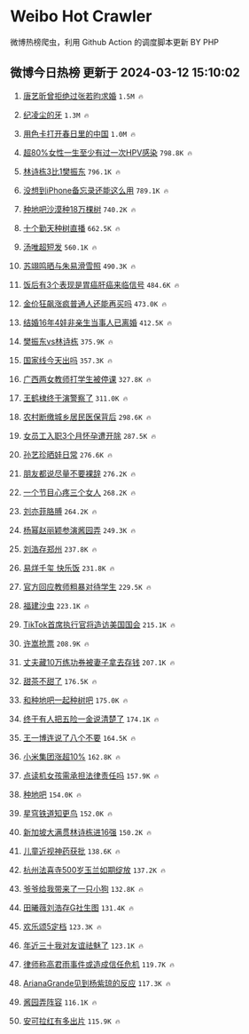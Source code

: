# Weibo Hot Crawler 



微博热榜爬虫，利用 Github Action 的调度脚本更新 BY PHP 


## 微博今日热榜 更新于 2024-03-12 15:10:02 
1. [唐艺昕曾拒绝过张若昀求婚](https://s.weibo.com/weibo?q=%23%E5%94%90%E8%89%BA%E6%98%95%E6%9B%BE%E6%8B%92%E7%BB%9D%E8%BF%87%E5%BC%A0%E8%8B%A5%E6%98%80%E6%B1%82%E5%A9%9A%23&t=31&band_rank=1&Refer=top) `1.5M 🔥` 

1. [纪凌尘的牙](https://s.weibo.com/weibo?q=%E7%BA%AA%E5%87%8C%E5%B0%98%E7%9A%84%E7%89%99&t=31&band_rank=2&Refer=top) `1.3M 🔥` 

1. [用色卡打开春日里的中国](https://s.weibo.com/weibo?q=%23%E7%94%A8%E8%89%B2%E5%8D%A1%E6%89%93%E5%BC%80%E6%98%A5%E6%97%A5%E9%87%8C%E7%9A%84%E4%B8%AD%E5%9B%BD%23&t=31&band_rank=3&Refer=top) `1.0M 🔥` 

1. [超80%女性一生至少有过一次HPV感染](https://s.weibo.com/weibo?q=%23%E8%B6%8580%25%E5%A5%B3%E6%80%A7%E4%B8%80%E7%94%9F%E8%87%B3%E5%B0%91%E6%9C%89%E8%BF%87%E4%B8%80%E6%AC%A1HPV%E6%84%9F%E6%9F%93%23&t=31&band_rank=4&Refer=top) `798.8K 🔥` 

1. [林诗栋3比1樊振东](https://s.weibo.com/weibo?q=%23%E6%9E%97%E8%AF%97%E6%A0%8B3%E6%AF%941%E6%A8%8A%E6%8C%AF%E4%B8%9C%23&t=31&band_rank=5&Refer=top) `796.1K 🔥` 

1. [没想到iPhone备忘录还能这么用](https://s.weibo.com/weibo?q=%23%E6%B2%A1%E6%83%B3%E5%88%B0iPhone%E5%A4%87%E5%BF%98%E5%BD%95%E8%BF%98%E8%83%BD%E8%BF%99%E4%B9%88%E7%94%A8%23&t=31&band_rank=6&Refer=top) `789.1K 🔥` 

1. [种地吧沙漠种18万棵树](https://s.weibo.com/weibo?q=%23%E7%A7%8D%E5%9C%B0%E5%90%A7%E6%B2%99%E6%BC%A0%E7%A7%8D18%E4%B8%87%E6%A3%B5%E6%A0%91%23&t=31&band_rank=7&Refer=top) `740.2K 🔥` 

1. [十个勤天种树直播](https://s.weibo.com/weibo?q=%E5%8D%81%E4%B8%AA%E5%8B%A4%E5%A4%A9%E7%A7%8D%E6%A0%91%E7%9B%B4%E6%92%AD&t=31&band_rank=8&Refer=top) `662.5K 🔥` 

1. [汤唯超短发](https://s.weibo.com/weibo?q=%23%E6%B1%A4%E5%94%AF%E8%B6%85%E7%9F%AD%E5%8F%91%23&t=31&band_rank=9&Refer=top) `560.1K 🔥` 

1. [苏翊鸣晒与朱易滑雪照](https://s.weibo.com/weibo?q=%23%E8%8B%8F%E7%BF%8A%E9%B8%A3%E6%99%92%E4%B8%8E%E6%9C%B1%E6%98%93%E6%BB%91%E9%9B%AA%E7%85%A7%23&t=31&band_rank=10&Refer=top) `490.3K 🔥` 

1. [饭后有3个表现是胃癌肝癌来临信号](https://s.weibo.com/weibo?q=%23%E9%A5%AD%E5%90%8E%E6%9C%893%E4%B8%AA%E8%A1%A8%E7%8E%B0%E6%98%AF%E8%83%83%E7%99%8C%E8%82%9D%E7%99%8C%E6%9D%A5%E4%B8%B4%E4%BF%A1%E5%8F%B7%23&t=31&band_rank=11&Refer=top) `484.6K 🔥` 

1. [金价狂飙涨疯普通人还能再买吗](https://s.weibo.com/weibo?q=%23%E9%87%91%E4%BB%B7%E7%8B%82%E9%A3%99%E6%B6%A8%E7%96%AF%E6%99%AE%E9%80%9A%E4%BA%BA%E8%BF%98%E8%83%BD%E5%86%8D%E4%B9%B0%E5%90%97%23&t=31&band_rank=12&Refer=top) `473.0K 🔥` 

1. [结婚16年4娃非亲生当事人已离婚](https://s.weibo.com/weibo?q=%23%E7%BB%93%E5%A9%9A16%E5%B9%B44%E5%A8%83%E9%9D%9E%E4%BA%B2%E7%94%9F%E5%BD%93%E4%BA%8B%E4%BA%BA%E5%B7%B2%E7%A6%BB%E5%A9%9A%23&t=31&band_rank=13&Refer=top) `412.5K 🔥` 

1. [樊振东vs林诗栋](https://s.weibo.com/weibo?q=%23%E6%A8%8A%E6%8C%AF%E4%B8%9Cvs%E6%9E%97%E8%AF%97%E6%A0%8B%23&t=31&band_rank=14&Refer=top) `375.9K 🔥` 

1. [国家线今天出吗](https://s.weibo.com/weibo?q=%E5%9B%BD%E5%AE%B6%E7%BA%BF%E4%BB%8A%E5%A4%A9%E5%87%BA%E5%90%97&t=31&band_rank=15&Refer=top) `357.3K 🔥` 

1. [广西两女教师打学生被停课](https://s.weibo.com/weibo?q=%23%E5%B9%BF%E8%A5%BF%E4%B8%A4%E5%A5%B3%E6%95%99%E5%B8%88%E6%89%93%E5%AD%A6%E7%94%9F%E8%A2%AB%E5%81%9C%E8%AF%BE%23&t=31&band_rank=16&Refer=top) `327.8K 🔥` 

1. [王鹤棣终于演警察了](https://s.weibo.com/weibo?q=%23%E7%8E%8B%E9%B9%A4%E6%A3%A3%E7%BB%88%E4%BA%8E%E6%BC%94%E8%AD%A6%E5%AF%9F%E4%BA%86%23&t=31&band_rank=17&Refer=top) `311.0K 🔥` 

1. [农村断缴城乡居民医保背后](https://s.weibo.com/weibo?q=%23%E5%86%9C%E6%9D%91%E6%96%AD%E7%BC%B4%E5%9F%8E%E4%B9%A1%E5%B1%85%E6%B0%91%E5%8C%BB%E4%BF%9D%E8%83%8C%E5%90%8E%23&t=31&band_rank=18&Refer=top) `298.6K 🔥` 

1. [女员工入职3个月怀孕遭开除](https://s.weibo.com/weibo?q=%23%E5%A5%B3%E5%91%98%E5%B7%A5%E5%85%A5%E8%81%8C3%E4%B8%AA%E6%9C%88%E6%80%80%E5%AD%95%E9%81%AD%E5%BC%80%E9%99%A4%23&t=31&band_rank=19&Refer=top) `287.5K 🔥` 

1. [孙艺珍晒娃日常](https://s.weibo.com/weibo?q=%23%E5%AD%99%E8%89%BA%E7%8F%8D%E6%99%92%E5%A8%83%E6%97%A5%E5%B8%B8%23&t=31&band_rank=20&Refer=top) `276.6K 🔥` 

1. [朋友都说尽量不要裸辞](https://s.weibo.com/weibo?q=%23%E6%9C%8B%E5%8F%8B%E9%83%BD%E8%AF%B4%E5%B0%BD%E9%87%8F%E4%B8%8D%E8%A6%81%E8%A3%B8%E8%BE%9E%23&t=31&band_rank=21&Refer=top) `276.2K 🔥` 

1. [一个节目心疼三个女人](https://s.weibo.com/weibo?q=%E4%B8%80%E4%B8%AA%E8%8A%82%E7%9B%AE%E5%BF%83%E7%96%BC%E4%B8%89%E4%B8%AA%E5%A5%B3%E4%BA%BA&t=31&band_rank=22&Refer=top) `268.2K 🔥` 

1. [刘亦菲胳膊](https://s.weibo.com/weibo?q=%23%E5%88%98%E4%BA%A6%E8%8F%B2%E8%83%B3%E8%86%8A%23&t=31&band_rank=23&Refer=top) `264.2K 🔥` 

1. [杨幂赵丽颖参演酱园弄](https://s.weibo.com/weibo?q=%23%E6%9D%A8%E5%B9%82%E8%B5%B5%E4%B8%BD%E9%A2%96%E5%8F%82%E6%BC%94%E9%85%B1%E5%9B%AD%E5%BC%84%23&t=31&band_rank=24&Refer=top) `249.3K 🔥` 

1. [刘浩存郑州](https://s.weibo.com/weibo?q=%E5%88%98%E6%B5%A9%E5%AD%98%E9%83%91%E5%B7%9E&t=31&band_rank=25&Refer=top) `237.8K 🔥` 

1. [易烊千玺 快乐饭](https://s.weibo.com/weibo?q=%E6%98%93%E7%83%8A%E5%8D%83%E7%8E%BA%20%E5%BF%AB%E4%B9%90%E9%A5%AD&t=31&band_rank=26&Refer=top) `231.8K 🔥` 

1. [官方回应教师粗暴对待学生](https://s.weibo.com/weibo?q=%23%E5%AE%98%E6%96%B9%E5%9B%9E%E5%BA%94%E6%95%99%E5%B8%88%E7%B2%97%E6%9A%B4%E5%AF%B9%E5%BE%85%E5%AD%A6%E7%94%9F%23&t=31&band_rank=27&Refer=top) `229.5K 🔥` 

1. [福建沙虫](https://s.weibo.com/weibo?q=%E7%A6%8F%E5%BB%BA%E6%B2%99%E8%99%AB&t=31&band_rank=28&Refer=top) `223.1K 🔥` 

1. [TikTok首席执行官将造访美国国会](https://s.weibo.com/weibo?q=%23TikTok%E9%A6%96%E5%B8%AD%E6%89%A7%E8%A1%8C%E5%AE%98%E5%B0%86%E9%80%A0%E8%AE%BF%E7%BE%8E%E5%9B%BD%E5%9B%BD%E4%BC%9A%23&t=31&band_rank=29&Refer=top) `215.1K 🔥` 

1. [许嵩抢票](https://s.weibo.com/weibo?q=%E8%AE%B8%E5%B5%A9%E6%8A%A2%E7%A5%A8&t=31&band_rank=30&Refer=top) `208.9K 🔥` 

1. [丈夫藏10万练功券被妻子拿去存钱](https://s.weibo.com/weibo?q=%23%E4%B8%88%E5%A4%AB%E8%97%8F10%E4%B8%87%E7%BB%83%E5%8A%9F%E5%88%B8%E8%A2%AB%E5%A6%BB%E5%AD%90%E6%8B%BF%E5%8E%BB%E5%AD%98%E9%92%B1%23&t=31&band_rank=31&Refer=top) `207.1K 🔥` 

1. [甜茶不甜了](https://s.weibo.com/weibo?q=%E7%94%9C%E8%8C%B6%E4%B8%8D%E7%94%9C%E4%BA%86&t=31&band_rank=32&Refer=top) `176.5K 🔥` 

1. [和种地吧一起种树吧](https://s.weibo.com/weibo?q=%23%E5%92%8C%E7%A7%8D%E5%9C%B0%E5%90%A7%E4%B8%80%E8%B5%B7%E7%A7%8D%E6%A0%91%E5%90%A7%23&t=31&band_rank=33&Refer=top) `175.0K 🔥` 

1. [终于有人把五险一金说清楚了](https://s.weibo.com/weibo?q=%E7%BB%88%E4%BA%8E%E6%9C%89%E4%BA%BA%E6%8A%8A%E4%BA%94%E9%99%A9%E4%B8%80%E9%87%91%E8%AF%B4%E6%B8%85%E6%A5%9A%E4%BA%86&t=31&band_rank=34&Refer=top) `174.1K 🔥` 

1. [王一博连说了八个不要](https://s.weibo.com/weibo?q=%23%E7%8E%8B%E4%B8%80%E5%8D%9A%E8%BF%9E%E8%AF%B4%E4%BA%86%E5%85%AB%E4%B8%AA%E4%B8%8D%E8%A6%81%23&t=31&band_rank=35&Refer=top) `164.5K 🔥` 

1. [小米集团涨超10%](https://s.weibo.com/weibo?q=%23%E5%B0%8F%E7%B1%B3%E9%9B%86%E5%9B%A2%E6%B6%A8%E8%B6%8510%25%23&t=31&band_rank=36&Refer=top) `162.8K 🔥` 

1. [点读机女孩需承担法律责任吗](https://s.weibo.com/weibo?q=%23%E7%82%B9%E8%AF%BB%E6%9C%BA%E5%A5%B3%E5%AD%A9%E9%9C%80%E6%89%BF%E6%8B%85%E6%B3%95%E5%BE%8B%E8%B4%A3%E4%BB%BB%E5%90%97%23&t=31&band_rank=37&Refer=top) `157.9K 🔥` 

1. [种地吧](https://s.weibo.com/weibo?q=%E7%A7%8D%E5%9C%B0%E5%90%A7&t=31&band_rank=38&Refer=top) `154.0K 🔥` 

1. [星穹铁道知更鸟](https://s.weibo.com/weibo?q=%23%E6%98%9F%E7%A9%B9%E9%93%81%E9%81%93%E7%9F%A5%E6%9B%B4%E9%B8%9F%23&t=31&band_rank=39&Refer=top) `152.0K 🔥` 

1. [新加坡大满贯林诗栋进16强](https://s.weibo.com/weibo?q=%23%E6%96%B0%E5%8A%A0%E5%9D%A1%E5%A4%A7%E6%BB%A1%E8%B4%AF%E6%9E%97%E8%AF%97%E6%A0%8B%E8%BF%9B16%E5%BC%BA%23&t=31&band_rank=40&Refer=top) `150.2K 🔥` 

1. [儿童近视神药获批](https://s.weibo.com/weibo?q=%23%E5%84%BF%E7%AB%A5%E8%BF%91%E8%A7%86%E7%A5%9E%E8%8D%AF%E8%8E%B7%E6%89%B9%23&t=31&band_rank=41&Refer=top) `138.6K 🔥` 

1. [杭州法喜寺500岁玉兰如期绽放](https://s.weibo.com/weibo?q=%23%E6%9D%AD%E5%B7%9E%E6%B3%95%E5%96%9C%E5%AF%BA500%E5%B2%81%E7%8E%89%E5%85%B0%E5%A6%82%E6%9C%9F%E7%BB%BD%E6%94%BE%23&t=31&band_rank=42&Refer=top) `137.2K 🔥` 

1. [爷爷给我带来了一只小狗](https://s.weibo.com/weibo?q=%E7%88%B7%E7%88%B7%E7%BB%99%E6%88%91%E5%B8%A6%E6%9D%A5%E4%BA%86%E4%B8%80%E5%8F%AA%E5%B0%8F%E7%8B%97&t=31&band_rank=43&Refer=top) `132.8K 🔥` 

1. [田曦薇刘浩存G社生图](https://s.weibo.com/weibo?q=%23%E7%94%B0%E6%9B%A6%E8%96%87%E5%88%98%E6%B5%A9%E5%AD%98G%E7%A4%BE%E7%94%9F%E5%9B%BE%23&t=31&band_rank=44&Refer=top) `131.4K 🔥` 

1. [欢乐颂5定档](https://s.weibo.com/weibo?q=%E6%AC%A2%E4%B9%90%E9%A2%825%E5%AE%9A%E6%A1%A3&t=31&band_rank=45&Refer=top) `123.3K 🔥` 

1. [年近三十我对友谊祛魅了](https://s.weibo.com/weibo?q=%23%E5%B9%B4%E8%BF%91%E4%B8%89%E5%8D%81%E6%88%91%E5%AF%B9%E5%8F%8B%E8%B0%8A%E7%A5%9B%E9%AD%85%E4%BA%86%23&t=31&band_rank=46&Refer=top) `123.1K 🔥` 

1. [律师称高君雨事件或造成信任危机](https://s.weibo.com/weibo?q=%23%E5%BE%8B%E5%B8%88%E7%A7%B0%E9%AB%98%E5%90%9B%E9%9B%A8%E4%BA%8B%E4%BB%B6%E6%88%96%E9%80%A0%E6%88%90%E4%BF%A1%E4%BB%BB%E5%8D%B1%E6%9C%BA%23&t=31&band_rank=47&Refer=top) `119.7K 🔥` 

1. [ArianaGrande见到杨紫琼的反应](https://s.weibo.com/weibo?q=ArianaGrande%E8%A7%81%E5%88%B0%E6%9D%A8%E7%B4%AB%E7%90%BC%E7%9A%84%E5%8F%8D%E5%BA%94&t=31&band_rank=48&Refer=top) `117.3K 🔥` 

1. [酱园弄阵容](https://s.weibo.com/weibo?q=%E9%85%B1%E5%9B%AD%E5%BC%84%E9%98%B5%E5%AE%B9&t=31&band_rank=49&Refer=top) `116.1K 🔥` 

1. [安可拉红有多出片](https://s.weibo.com/weibo?q=%23%E5%AE%89%E5%8F%AF%E6%8B%89%E7%BA%A2%E6%9C%89%E5%A4%9A%E5%87%BA%E7%89%87%23&t=31&band_rank=50&Refer=top) `115.9K 🔥` 

